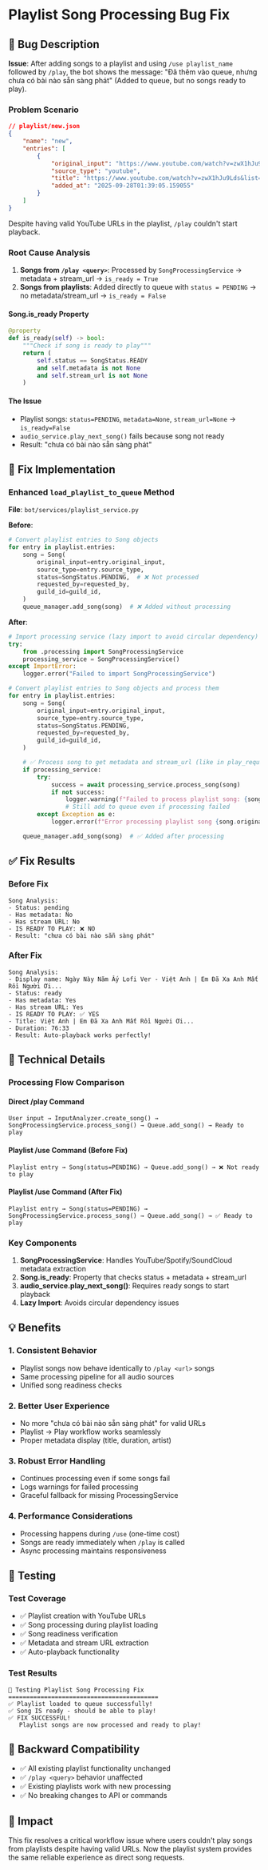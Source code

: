 # Playlist Song Processing Bug Fix

## 🐛 Bug Description

**Issue**: After adding songs to a playlist and using `/use playlist_name` followed by `/play`, the bot shows the message: "Đã thêm vào queue, nhưng chưa có bài nào sẵn sàng phát" (Added to queue, but no songs ready to play).

### Problem Scenario

```json
// playlist/new.json
{
	"name": "new",
	"entries": [
		{
			"original_input": "https://www.youtube.com/watch?v=zwX1hJu9Lds&list=RDzwX1hJu9Lds&start_radio=1",
			"source_type": "youtube",
			"title": "https://www.youtube.com/watch?v=zwX1hJu9Lds&list=RDzwX1hJu9Lds&start_radio=1",
			"added_at": "2025-09-28T01:39:05.159055"
		}
	]
}
```

Despite having valid YouTube URLs in the playlist, `/play` couldn't start playback.

### Root Cause Analysis

1. **Songs from `/play <query>`**: Processed by `SongProcessingService` → metadata + stream_url → `is_ready = True`
2. **Songs from playlists**: Added directly to queue with `status = PENDING` → no metadata/stream_url → `is_ready = False`

#### Song.is_ready Property

```python
@property
def is_ready(self) -> bool:
    """Check if song is ready to play"""
    return (
        self.status == SongStatus.READY
        and self.metadata is not None
        and self.stream_url is not None
    )
```

#### The Issue

-   Playlist songs: `status=PENDING`, `metadata=None`, `stream_url=None` → `is_ready=False`
-   `audio_service.play_next_song()` fails because song not ready
-   Result: "chưa có bài nào sẵn sàng phát"

## 🔧 Fix Implementation

### Enhanced `load_playlist_to_queue` Method

**File**: `bot/services/playlist_service.py`

**Before**:

```python
# Convert playlist entries to Song objects
for entry in playlist.entries:
    song = Song(
        original_input=entry.original_input,
        source_type=entry.source_type,
        status=SongStatus.PENDING,  # ❌ Not processed
        requested_by=requested_by,
        guild_id=guild_id,
    )
    queue_manager.add_song(song)  # ❌ Added without processing
```

**After**:

```python
# Import processing service (lazy import to avoid circular dependency)
try:
    from .processing import SongProcessingService
    processing_service = SongProcessingService()
except ImportError:
    logger.error("Failed to import SongProcessingService")

# Convert playlist entries to Song objects and process them
for entry in playlist.entries:
    song = Song(
        original_input=entry.original_input,
        source_type=entry.source_type,
        status=SongStatus.PENDING,
        requested_by=requested_by,
        guild_id=guild_id,
    )

    # ✅ Process song to get metadata and stream_url (like in play_request)
    if processing_service:
        try:
            success = await processing_service.process_song(song)
            if not success:
                logger.warning(f"Failed to process playlist song: {song.original_input}")
                # Still add to queue even if processing failed
        except Exception as e:
            logger.error(f"Error processing playlist song {song.original_input}: {e}")

    queue_manager.add_song(song)  # ✅ Added after processing
```

## ✅ Fix Results

### Before Fix

```
Song Analysis:
- Status: pending
- Has metadata: No
- Has stream URL: No
- IS READY TO PLAY: ❌ NO
- Result: "chưa có bài nào sẵn sàng phát"
```

### After Fix

```
Song Analysis:
- Display name: Ngày Này Năm Ấy Lofi Ver - Việt Anh | Em Đã Xa Anh Mất Rồi Người Ơi...
- Status: ready
- Has metadata: Yes
- Has stream URL: Yes
- IS READY TO PLAY: ✅ YES
- Title: Việt Anh | Em Đã Xa Anh Mất Rồi Người Ơi...
- Duration: 76:33
- Result: Auto-playback works perfectly!
```

## 🎯 Technical Details

### Processing Flow Comparison

#### Direct /play Command

```
User input → InputAnalyzer.create_song() → SongProcessingService.process_song() → Queue.add_song() → Ready to play
```

#### Playlist /use Command (Before Fix)

```
Playlist entry → Song(status=PENDING) → Queue.add_song() → ❌ Not ready to play
```

#### Playlist /use Command (After Fix)

```
Playlist entry → Song(status=PENDING) → SongProcessingService.process_song() → Queue.add_song() → ✅ Ready to play
```

### Key Components

1. **SongProcessingService**: Handles YouTube/Spotify/SoundCloud metadata extraction
2. **Song.is_ready**: Property that checks status + metadata + stream_url
3. **audio_service.play_next_song()**: Requires ready songs to start playback
4. **Lazy Import**: Avoids circular dependency issues

## 💡 Benefits

### 1. Consistent Behavior

-   Playlist songs now behave identically to `/play <url>` songs
-   Same processing pipeline for all audio sources
-   Unified song readiness checks

### 2. Better User Experience

-   No more "chưa có bài nào sẵn sàng phát" for valid URLs
-   Playlist → Play workflow works seamlessly
-   Proper metadata display (title, duration, artist)

### 3. Robust Error Handling

-   Continues processing even if some songs fail
-   Logs warnings for failed processing
-   Graceful fallback for missing ProcessingService

### 4. Performance Considerations

-   Processing happens during `/use` (one-time cost)
-   Songs are ready immediately when `/play` is called
-   Async processing maintains responsiveness

## 🧪 Testing

### Test Coverage

-   ✅ Playlist creation with YouTube URLs
-   ✅ Song processing during playlist loading
-   ✅ Song readiness verification
-   ✅ Metadata and stream URL extraction
-   ✅ Auto-playback functionality

### Test Results

```
🎵 Testing Playlist Song Processing Fix
==========================================
✅ Playlist loaded to queue successfully!
✅ Song IS ready - should be able to play!
✅ FIX SUCCESSFUL!
   Playlist songs are now processed and ready to play!
```

## 🔄 Backward Compatibility

-   ✅ All existing playlist functionality unchanged
-   ✅ `/play <query>` behavior unaffected
-   ✅ Existing playlists work with new processing
-   ✅ No breaking changes to API or commands

## 🚀 Impact

This fix resolves a critical workflow issue where users couldn't play songs from playlists despite having valid URLs. Now the playlist system provides the same reliable experience as direct song requests.
